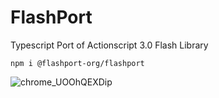 # FlashPort
Typescript Port of Actionscript 3.0 Flash Library

```
npm i @flashport-org/flashport
```

![chrome_UOOhQEXDip](https://user-images.githubusercontent.com/1977536/219205763-f9d6784f-8ee6-411b-b443-1d81cbff1820.gif)
